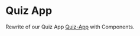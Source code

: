 # Quiz App

Rewrite of our Quiz App [Quiz-App](https://github.com/marcushohlbein/quiz-app) with Components.
